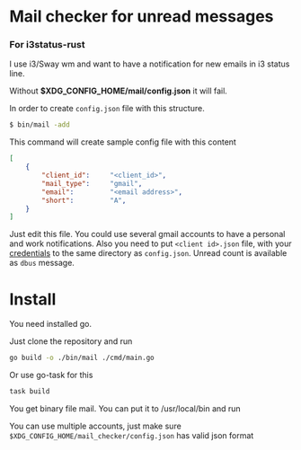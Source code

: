 # Mail checker for unread messages

### For i3status-rust

I use i3/Sway wm and want to have a notification for new emails in i3 status line.

Without **$XDG_CONFIG_HOME/mail/config.json** it will fail.

In order to create `config.json` file with this structure.

```bash
$ bin/mail -add
```

This command will create sample config file with this content

```json
[
    {
        "client_id":     "<client_id>",
        "mail_type":     "gmail",
        "email":         "<email address>",
        "short":         "A",
    }
]
```

Just edit this file.
You could use several gmail accounts to have a personal and work notifications.
Also you need to put `<client id>.json` file, with your [credentials](https://developers.google.com/identity/protocols/oauth2/native-app) to the same directory as `config.json`.
Unread count is available as `dbus` message.

# Install
You need installed go.

Just clone the repository and run

```bash
go build -o ./bin/mail ./cmd/main.go
```

Or use go-task for this

```bash
task build
```

You get binary file mail. You can put it to /usr/local/bin and run

You can use multiple accounts, just make sure `$XDG_CONFIG_HOME/mail_checker/config.json` has valid json format
